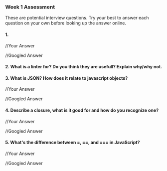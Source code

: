 ### Week 1 Assessment

These are potential interview questions. Try your best to answer each question on your own before looking up the answer online.

#### 1. 

  //Your Answer
  
  
  //Googled Answer


#### 2. What is a linter for? Do you think they are usefull? Explain why/why not.

#### 3. What is JSON? How does it relate to javascript objects?

  //Your Answer
  
  
  //Googled Answer


#### 4. Describe a closure, what is it good for and how do you recognize one?

  //Your Answer
  
  
  //Googled Answer
  

#### 5. What's the difference between =, ==, and === in JavaScript?

  //Your Answer
  
  
  //Googled Answer

